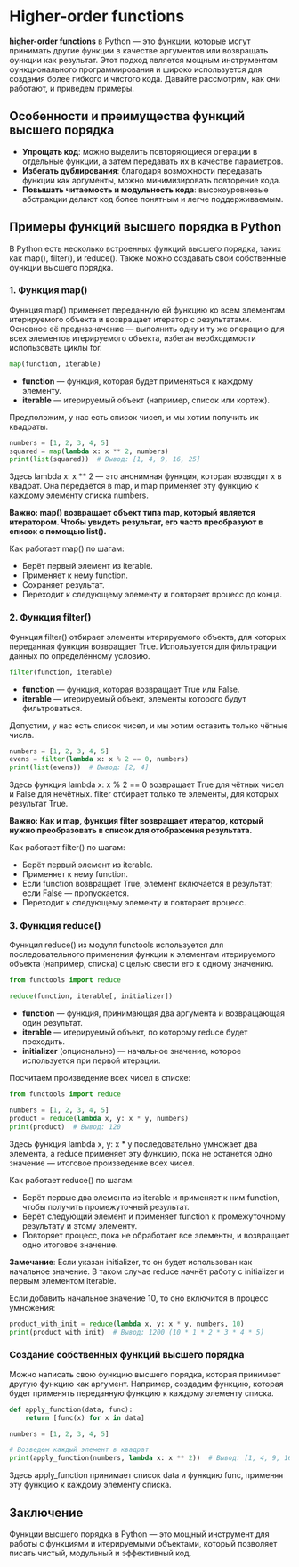 # Higher-order functions

**higher-order functions** в Python — это функции, которые могут принимать другие функции в качестве аргументов или возвращать функции как результат. Этот подход является мощным инструментом функционального программирования и широко используется для создания более гибкого и чистого кода. Давайте рассмотрим, как они работают, и приведем примеры.

## Особенности и преимущества функций высшего порядка

* **Упрощать код**: можно выделить повторяющиеся операции в отдельные функции, а затем передавать их в качестве параметров.
* **Избегать дублирования**: благодаря возможности передавать функции как аргументы, можно минимизировать повторение кода.
* **Повышать читаемость и модульность кода**: высокоуровневые абстракции делают код более понятным и легче поддерживаемым.

## Примеры функций высшего порядка в Python

В Python есть несколько встроенных функций высшего порядка, таких как map(), filter(), и reduce(). Также можно создавать свои собственные функции высшего порядка.

### 1. Функция map()

Функция map() применяет переданную ей функцию ко всем элементам итерируемого объекта и возвращает итератор с результатами. Основное её предназначение — выполнить одну и ту же операцию для всех элементов итерируемого объекта, избегая необходимости использовать циклы for.

```python
map(function, iterable)
```

* **function** — функция, которая будет применяться к каждому элементу.
* **iterable** — итерируемый объект (например, список или кортеж).

Предположим, у нас есть список чисел, и мы хотим получить их квадраты.

```python
numbers = [1, 2, 3, 4, 5]
squared = map(lambda x: x ** 2, numbers)
print(list(squared))  # Вывод: [1, 4, 9, 16, 25]
```

Здесь lambda x: x ** 2 — это анонимная функция, которая возводит x в квадрат. Она передаётся в map, и map применяет эту функцию к каждому элементу списка numbers.

**Важно: map() возвращает объект типа map, который является итератором. Чтобы увидеть результат, его часто преобразуют в список с помощью list().**

Как работает map() по шагам:

* Берёт первый элемент из iterable.
* Применяет к нему function.
* Сохраняет результат.
* Переходит к следующему элементу и повторяет процесс до конца.

### 2. Функция filter()

Функция filter() отбирает элементы итерируемого объекта, для которых переданная функция возвращает True. Используется для фильтрации данных по определённому условию.

```python
filter(function, iterable)
```

* **function** — функция, которая возвращает True или False.
* **iterable** — итерируемый объект, элементы которого будут фильтроваться.

Допустим, у нас есть список чисел, и мы хотим оставить только чётные числа.

```python
numbers = [1, 2, 3, 4, 5]
evens = filter(lambda x: x % 2 == 0, numbers)
print(list(evens))  # Вывод: [2, 4]
```

Здесь функция lambda x: x % 2 == 0 возвращает True для чётных чисел и False для нечётных. filter отбирает только те элементы, для которых результат True.

**Важно: Как и map, функция filter возвращает итератор, который нужно преобразовать в список для отображения результата.**

Как работает filter() по шагам:

* Берёт первый элемент из iterable.
* Применяет к нему function.
* Если function возвращает True, элемент включается в результат; если False — пропускается.
* Переходит к следующему элементу и повторяет процесс.

### 3. Функция reduce()

Функция reduce() из модуля functools используется для последовательного применения функции к элементам итерируемого объекта (например, списка) с целью свести его к одному значению.

```python
from functools import reduce

reduce(function, iterable[, initializer])
```

* **function** — функция, принимающая два аргумента и возвращающая один результат.
* **iterable** — итерируемый объект, по которому reduce будет проходить.
* **initializer** (опционально) — начальное значение, которое используется при первой итерации.

Посчитаем произведение всех чисел в списке:

```python
from functools import reduce

numbers = [1, 2, 3, 4, 5]
product = reduce(lambda x, y: x * y, numbers)
print(product)  # Вывод: 120
```

Здесь функция lambda x, y: x * y последовательно умножает два элемента, а reduce применяет эту функцию, пока не останется одно значение — итоговое произведение всех чисел.

Как работает reduce() по шагам:

* Берёт первые два элемента из iterable и применяет к ним function, чтобы получить промежуточный результат.
* Берёт следующий элемент и применяет function к промежуточному результату и этому элементу.
* Повторяет процесс, пока не обработает все элементы, и возвращает одно итоговое значение.

**Замечание**: Если указан initializer, то он будет использован как начальное значение. В таком случае reduce начнёт работу с initializer и первым элементом iterable.

Если добавить начальное значение 10, то оно включится в процесс умножения:

```python
product_with_init = reduce(lambda x, y: x * y, numbers, 10)
print(product_with_init)  # Вывод: 1200 (10 * 1 * 2 * 3 * 4 * 5)
```

### Создание собственных функций высшего порядка

Можно написать свою функцию высшего порядка, которая принимает другую функцию как аргумент. Например, создадим функцию, которая будет применять переданную функцию к каждому элементу списка.

```python
def apply_function(data, func):
    return [func(x) for x in data]

numbers = [1, 2, 3, 4, 5]

# Возведем каждый элемент в квадрат
print(apply_function(numbers, lambda x: x ** 2))  # Вывод: [1, 4, 9, 16, 25]
```

Здесь apply_function принимает список data и функцию func, применяя эту функцию к каждому элементу списка.

## Заключение

Функции высшего порядка в Python — это мощный инструмент для работы с функциями и итерируемыми объектами, который позволяет писать чистый, модульный и эффективный код.